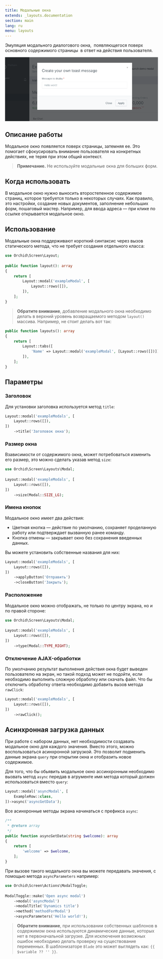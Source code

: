 ```yaml
---
title: Модальные окна
extends: _layouts.documentation
section: main
lang: ru
menu: layouts
---
```


Эмуляция модального диалогового окна,  появляющегося поверх основного содержимого страницы  в ответ на действия пользователя.

![Modals](/assets/img/layouts/modals.png)

## Описание работы

Модальное окно появляется поверх страницы, затемняя ее. Это помогает сфокусировать внимание пользователя на конкретных действиях, не теряя при этом общий контекст.


> **Примечание.** Не используйте модальные окна для больших форм.

## Когда использовать

В модальное окно нужно выносить второстепенное содержимое страниц, которое требуется только в некоторых случаях. Как правило, это настройки, создание новых документов, заполнение небольших форм, пошаговый мастер. Например, для ввода адреса — при клике по ссылке открывается модальное окно.


## Использование

Модальные окна поддерживают короткий синтаксис через вызов статического метода, что не требует создания отдельного класса:

```php
use Orchid\Screen\Layout;

public function layout(): array
{
    return [
        Layout::modal('exampleModal', [
	        Layout::rows([]),
        ]),
    ];
}
```

> **Обратите внимание**, добавление модального окна необходимо делать в верхний уровень возвращаемого методом `layout()` массива. Например, не стоит делать вот так:

```php
public function layouts(): array
{
    return [
        Layout::tabs([
            'Name' => Layout::modal('exampleModal', [Layout::rows([])]),
        ]),
    ];
}
```


## Параметры

### Заголовок

Для установки заголовка используется метод `title`:

```php
Layout::modal('exampleModals', [
    Layout::rows([]),
])
    ->title('Заголовок окна');
```


### Размер окна

Взависимости от содержимого окна, может потребоваться изменить его размер, это можно сделать указав метод `size`:

```php
use Orchid\Screen\Layouts\Modal;

Layout::modal('exampleModals', [
    Layout::rows([]),
])
    ->size(Modal::SIZE_LG);
```

### Имена кнопок

Модальное окно имеет два действия:

- Цветная кнопка — действие по умолчанию, сохраняет проделанную работу или подтверждает вызванную ранее команду.
- Кнопка отмены — закрывает окно без сохранения введенных данных.


Вы можете установить собственные названия для них:

```php
Layout::modal('exampleModals', [
    Layout::rows([]),
])
    ->applyButton('Отправить')
    ->closeButton('Закрыть');
```

### Расположение

Модальное окно можно отображать, не только по центру экрана, но и по правой стороне:

```php
use Orchid\Screen\Layouts\Modal;

Layout::modal('exampleModals', [
    Layout::rows([]),
])
    ->type(Modal::TYPE_RIGHT);
```

### Отключение AJAX-обработки

По умолчанию результат выполнения действия окна будет выведен пользователю на экран, но такой подход может не подойти, если необходимо выполнить сложную обработку или скачать файл. 
Что бы отключить обработку ответа необходимо добавить вызов метода `rawClick`:

```php
Layout::modal('exampleModals', [
    Layout::rows([]),
])
    ->rawClick();
```


## Асинхронная загрузка данных

При работе с набором данных, нет необходимости создавать модальное окно для каждого значения. Вместо этого, можно воспользоваться асинхронной загрузкой.
Это позволит подменить данные экрана `query` при открытии окна и отобразить
новое содержимое.

Для того, что бы обьявить модальное окно ассинхронным необходимо вызвать метод `async` передав в агрументе имя метода который должен использоваться вместо `query`:

```php
Layout::modal('asyncModal', [
    ExampleRow::class,
])->async('asyncGetData');
```

Все асинхронные методы экрана начинаться с префикса `async`:

```php
/**
 * @return array
 */
public function asyncGetData(string $welcome): array
{
    return [
        'welcome' => $welcome,
    ];
}
```

При вызове такого модального окна вы можете передавать значения, c помощью метода `asyncParameters` например:

```php
use Orchid\Screen\Actions\ModalToggle;

ModalToggle::make('Open async modal')
    ->modal('asyncModal')
    ->modalTitle('Dynamics title')
    ->method('methodForModal')
    ->asyncParameters('Hello world!');
```


> **Обратите внимание**, при использовании собственных шаблонов в содержимом окна используются динамические данные, которых нет в первоначальной загрузке. Для исключения возможных ошибок необходимо делать проверку на существование переменных. В шаблонизаторе `Blade` это может выглядеть как: `{{ $variable ?? '' }}`.
